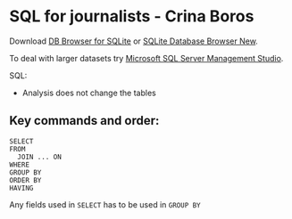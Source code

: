# SQL for journalists - Crina Boros

Download [DB Browser for SQLite](https://sqlitebrowser.org/) or [SQLite Database Browser New](https://sourceforge.net/projects/sqlitedbrowser/?source=typ_redirect).

To deal with larger datasets try [Microsoft SQL Server Management Studio](https://docs.microsoft.com/en-us/sql/ssms/download-sql-server-management-studio-ssms?view=sql-server-2017).

SQL:

* Analysis does not change the tables

## Key commands and order:

```
SELECT
FROM
  JOIN ... ON
WHERE
GROUP BY
ORDER BY
HAVING
```

Any fields used in `SELECT` has to be used in `GROUP BY`
